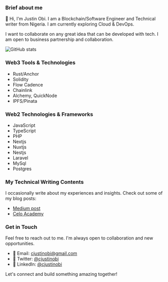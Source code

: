 ### Brief about me
👋 Hi, I'm Justin Obi. I am a Blockchain/Software Engineer and Technical writer from Nigeria. I am currently exploring Cloud & DevOps.

I want to collaborate on any great idea that can be developed with tech. I am open to business partnership and collaboration.

![GitHub stats](https://github-readme-stats.vercel.app/api?username=cjustinobi&show_icons=true&theme=transparent)

### Web3 Tools & Technologies

- Rust/Anchor
- Solidity
- Flow Cadence
- Chainlink
- Alchemy, QuickNode
- IPFS/Pinata

### Web2 Technologies & Frameworks

- JavaScript
- TypeScript
- PHP
- Nextjs
- Nuxtjs
- Nestjs
- Laravel
- MySql
- Postgres

### My Technical Writing Contents

I occasionally write about my experiences and insights. Check out some of my blog posts:

- [Medium post](https://cjustinobi.medium.com/)
- [Celo Academy](https://celo.academy/u/cjustinobi/)

### Get in Touch

Feel free to reach out to me. I'm always open to collaboration and new opportunities.

- 📧 Email: [cjustinobi@gmail.com](mailto:cjustinobi@gmail.com)
- 💬 Twitter: [@cjustinobi](https://twitter.com/cjustinobi)
- 🤝 LinkedIn: [@cjustinobi](https://linkedin.com/in/cjustinobi)

Let's connect and build something amazing together!
